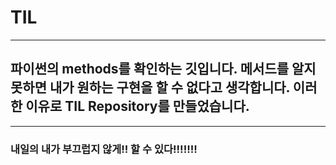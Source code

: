 # TIL
---
## 파이썬의 methods를 확인하는 깃입니다. 메서드를 알지 못하면 내가 원하는 구현을 할 수 없다고 생각합니다. 이러한 이유로 TIL Repository를 만들었습니다. 
--- 
### 내일의 내가 부끄럽지 않게!! 할 수 있다!!!!!!!
